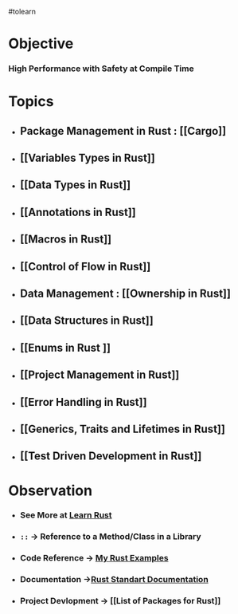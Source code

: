 #tolearn 

# Objective  
### High Performance with Safety at Compile Time  

# Topics

- ## Package Management in Rust : [[Cargo]]
- ## [[Variables Types in Rust]]
- ## [[Data Types in Rust]]
- ## [[Annotations in Rust]]
- ## [[Macros in Rust]]
- ## [[Control of Flow in Rust]]
- ## Data Management  : [[Ownership in Rust]]
- ## [[Data Structures in Rust]]
- ## [[Enums in Rust ]]
- ## [[Project Management in Rust]]
- ## [[Error Handling in Rust]]
- ## [[Generics, Traits and Lifetimes in Rust]]
- ## [[Test Driven Development in Rust]]

# Observation

- ### See More at [Learn Rust](https://www.rust-lang.org/learn)

- ### `::` $\rightarrow$ Reference to a Method/Class in a Library

- ### Code Reference $\rightarrow$ [My Rust Examples](https://github.com/masterkey-07/rust-examples)

- ### Documentation $\rightarrow$[Rust Standart Documentation ](https://doc.rust-lang.org/std/index.html)
- ### Project Devlopment $\rightarrow$ [[List of Packages for Rust]]